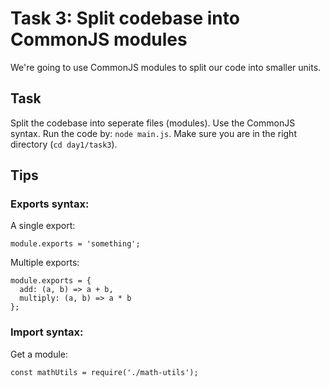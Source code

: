 # Task 3: Split codebase into CommonJS modules

We're going to use CommonJS modules to split our code into smaller units.

## Task

Split the codebase into seperate files (modules). Use the CommonJS syntax.
Run the code by: `node main.js`. Make sure you are in the right directory (`cd day1/task3`).

## Tips

### Exports syntax:

A single export:
```
module.exports = 'something';
```

Multiple exports:
```
module.exports = {
  add: (a, b) => a + b,
  multiply: (a, b) => a * b
};
```

### Import syntax:

Get a module:
```
const mathUtils = require('./math-utils');
```
